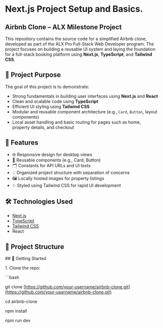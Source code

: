 # Next.js Project Setup and Basics.

## Airbnb Clone – ALX Milestone Project

This repository contains the source code for a simplified Airbnb clone, developed as part of the ALX Pro Full-Stack Web Developer program. The project focuses on building a reusable UI system and laying the foundation for a full-stack booking platform using **Next.js**, **TypeScript**, and **Tailwind CSS**.

## 📌 Project Purpose

The goal of this project is to demonstrate:

* Strong fundamentals in building user interfaces using **Next.js** and **React**
* Clean and scalable code using **TypeScript**
* Efficient UI styling using **Tailwind CSS**
* Modular and reusable component architecture (e.g., `Card`, `Button`, layout components)
* Local asset handling and basic routing for pages such as home, property details, and checkout

## 🚀 Features

* 🌐 Responsive design for desktop views
* 🧱 Reusable components (e.g., Card, Button)
* 🗂 Constants for API URLs and UI texts
* 💡 Organized project structure with separation of concerns
* 🖼️ Locally hosted images for property listings
* ✨ Styled using Tailwind CSS for rapid UI development

## 🛠️ Technologies Used

* [Next.js](https://nextjs.org/)
* [TypeScript](https://www.typescriptlang.org/)
* [Tailwind CSS](https://tailwindcss.com/)
* React

## 📁 Project Structure

\## 📄 Getting Started

1\. Clone the repo:

&#x20;  \`\`\`bash

&#x20;  git clone [https://github.com/your-username/airbnb-clone.git](https://github.com/your-username/airbnb-clone.git)

&#x20;  cd airbnb-clone


npm install

npm run dev
